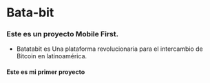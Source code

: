 # Bata-bit

### Este es un proyecto Mobile First.

- Batatabit es Una plataforma revolucionaria para el intercambio de Bitcoin en latinoamérica.

####  Este es mi primer proyecto